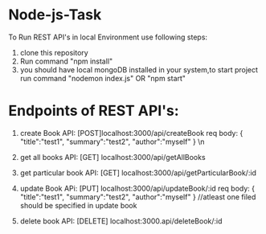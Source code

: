 # Node-js-Task
To Run REST API's in local Environment use following steps:
1) clone this repository
2) Run command "npm install"
3) you should have local mongoDB installed in your system,to start project run command "nodemon index.js" OR "npm start"

# Endpoints of REST API's:
1) create Book API:
   [POST]localhost:3000/api/createBook
   req body:
   {
    "title":"test1",
    "summary":"test2",
    "author":"myself"
   }
\n
2) get all books API:
   [GET] localhost:3000/api/getAllBooks

3) get particular book API:
   [GET] localhost:3000/api/getParticularBook/:id

4) update Book APi:
   [PUT] localhost:3000/api/updateBook/:id
    req body:
   {
    "title":"test1",
    "summary":"test2",
    "author":"myself"
   }
//atleast one filed should be specified in update book

5) delete book API:
   [DELETE] localhost:3000.api/deleteBook/:id
   
   
